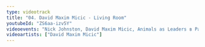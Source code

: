 ```yaml
---
type: videotrack
title: "04. David Maxim Micic - Living Room"
youtubeId: "ZS6aa-izv5Y"
videoevents: "Nick Johnston, David Maxim Micic, Animals as Leaders в Patronaat"
videoartists: ["David Maxim Micic"]
---
```

